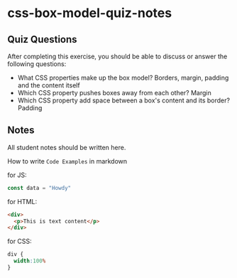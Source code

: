 # css-box-model-quiz-notes

## Quiz Questions

After completing this exercise, you should be able to discuss or answer the following questions:

- What CSS properties make up the box model?
Borders, margin, padding and the content itself
- Which CSS property pushes boxes away from each other?
Margin
- Which CSS property add space between a box's content and its border?
Padding

## Notes

All student notes should be written here.


How to write `Code Examples` in markdown

for JS:
```javascript
const data = "Howdy"
```

for HTML:
```html
<div>
  <p>This is text content</p>
</div>
```

for CSS:
```css
div {
  width:100%
}
```
